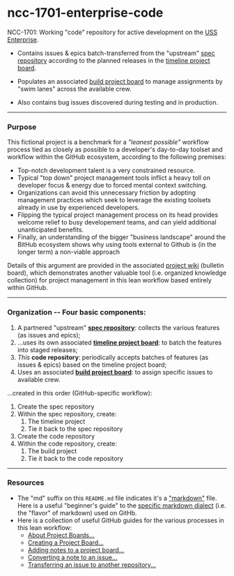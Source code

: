 # ncc-1701-enterprise-code
NCC-1701: Working "code" repository for active development on the [USS Enterprise](https://www.startrek.com/database_article/enterprise).  

- Contains issues &amp; epics batch-transferred from the "upstream" [spec repository](https://github.com/dpcunningham/ncc-1701-enterprise-specs) according to the planned releases in the [timeline project board](https://github.com/dpcunningham/ncc-1701-enterprise-specs/projects).  

- Populates an associated [build project board](https://github.com/dpcunningham/ncc-1701-enterprise-code/projects) to manage assignments by "swim lanes" across the available crew.  

- Also contains bug issues discovered during testing and in production.


---

### Purpose

This fictional project is a benchmark for a _"leanest possible"_ workflow process tied as closely as possible to a developer's day-to-day toolset and workflow within the GitHub ecosystem, according to the following premises:

- Top-notch development talent is a very constrained resource.  
- Typical "top down" project management tools inflict a heavy toll on developer focus & energy due to forced mental context switching.  
- Organizations can avoid this unnecessary friction by adopting management practices which seek to leverage the existing toolsets already in use by experienced developers.  
- Flipping the typical project management process on its head provides welcome relief to busy developement teams, and can yield additional unanticipated benefits. 
- Finally, an understanding of the bigger "business landscape" around the BitHub ecosystem shows why using tools external to Github is (in the longer term) a non-viable approach

Details of this argument are provided in the associated [project wiki](https://github.com/dpcunningham/ncc-1701-enterprise-specs/wiki/A-Lean-Project-Management-Workflow-Based-Entirely-Within-GitHub) (bulletin board), which demonstrates another valuable tool (i.e. organized knowledge collection) for project management in this lean workflow based entirely within GitHub.

---

### Organization -- Four basic components:

1. A partnered "upstream" [**spec repository**](https://github.com/dpcunningham/ncc-1701-enterprise-specs): collects the various features (as issues and epics);
2. ...uses its own associated [**timeline project board**](https://github.com/dpcunningham/ncc-1701-enterprise-specs/projects): to batch the features into staged releases;
3. _This_ **code repository**: periodically accepts batches of features (as issues & epics) based on the timeline project board;
4. Uses an associated [**build project board**](https://github.com/dpcunningham/ncc-1701-enterprise-code/projects): to assign specific issues to available crew. 


...created in this order (GitHub-specific workflow):
  1. Create the spec repository
  2. Within the spec repository, create:
     1. The timeline project
     2. Tie it back to the spec repository
  3. Create the code repository
  4. Within the code repository, create:
     1. The build project
     2. Tie it back to the code repository

--- 

### Resources

- The "md" suffix on this `README.md` file indicates it's a ["markdown"](https://en.wikipedia.org/wiki/Markdown) file. Here is a useful "beginner's guide" to the [specific markdown dialect](https://help.github.com/en/articles/basic-writing-and-formatting-syntax) (i.e. the "flavor" of markdown) used on GitHb.
- Here is a collection of useful GitHub guides for the various processes in this lean workflow:
  - [About Project Boards...](https://help.github.com/en/articles/about-project-boards)
  - [Creating a Project Board...](https://help.github.com/en/articles/creating-a-project-board)
  - [Adding notes to a project board...](https://help.github.com/en/articles/adding-notes-to-a-project-board#converting-a-note-to-an-issue)
  - [Converting a note to an issue...](https://help.github.com/en/articles/adding-notes-to-a-project-board#converting-a-note-to-an-issue)
  - [Transferring an issue to another repository...](https://help.github.com/en/articles/transferring-an-issue-to-another-repository)



